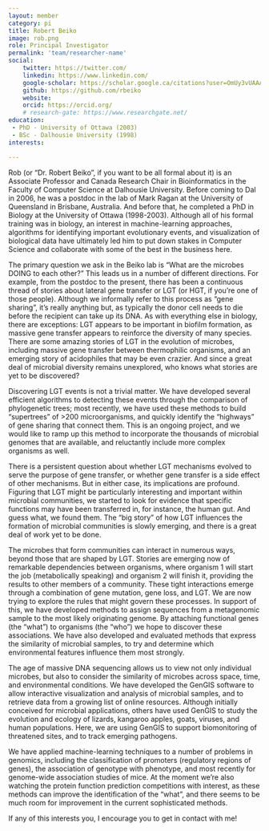 ```yaml
---
layout: member
category: pi
title: Robert Beiko
image: rob.png
role: Principal Investigator
permalink: 'team/researcher-name'
social:
    twitter: https://twitter.com/
    linkedin: https://www.linkedin.com/
    google-scholar: https://scholar.google.ca/citations?user=OmUy3vUAAAAJ&hl=en&oi=ao
    github: https://github.com/rbeiko
    website:
    orcid: https://orcid.org/
    # research-gate: https://www.researchgate.net/
education:
 - PhD - University of Ottawa (2003)
 - BSc - Dalhousie University (1998)
interests:

---
```

Rob (or “Dr. Robert Beiko”, if you want to be all formal about it) is an Associate Professor and Canada Research Chair in Bioinformatics in the Faculty of Computer Science at Dalhousie University. Before coming to Dal in 2006, he was a postdoc in the lab of Mark Ragan at the University of Queensland in Brisbane, Australia. And before that, he completed a PhD in Biology at the University of Ottawa (1998-2003). Although all of his formal training was in biology, an interest in machine-learning approaches, algorithms for identifying important evolutionary events, and visualization of biological data have ultimately led him to put down stakes in Computer Science and collaborate with some of the best in the business here.

The primary question we ask in the Beiko lab is “What are the microbes DOING to each other?” This leads us in a number of different directions. For example, from the postdoc to the present, there has been a continuous thread of stories about lateral gene transfer or LGT (or HGT, if you’re one of those people). Although we informally refer to this process as “gene sharing”, it’s really anything but, as typically the donor cell needs to die before the recipient can take up its DNA. As with everything else in biology, there are exceptions: LGT appears to be important in biofilm formation, as massive gene transfer appears to reinforce the diversity of many species. There are some amazing stories of LGT in the evolution of microbes, including massive gene transfer between thermophilic organisms, and an emerging story of acidophiles that may be even crazier. And since a great deal of microbial diversity remains unexplored, who knows what stories are yet to be discovered?

Discovering LGT events is not a trivial matter. We have developed several efficient algorithms to detecting these events through the comparison of phylogenetic trees; most recently, we have used these methods to build “supertrees” of >200 microorganisms, and quickly identify the “highways” of gene sharing that connect them. This is an ongoing project, and we would like to ramp up this method to incorporate the thousands of microbial genomes that are available, and reluctantly include more complex organisms as well.

There is a persistent question about whether LGT mechanisms evolved to serve the purpose of gene transfer, or whether gene transfer is a side effect of other mechanisms. But in either case, its implications are profound. Figuring that LGT might be particularly interesting and important within microbial communities, we started to look for evidence that specific functions may have been transferred in, for instance, the human gut. And guess what, we found them. The “big story” of how LGT influences the formation of microbial communities is slowly emerging, and there is a great deal of work yet to be done.

The microbes that form communities can interact in numerous ways, beyond those that are shaped by LGT. Stories are emerging now of remarkable dependencies between organisms, where organism 1 will start the job (metabolically speaking) and organism 2 will finish it, providing the results to other members of a community. These tight interactions emerge through a combination of gene mutation, gene loss, and LGT. We are now trying to explore the rules that might govern these processes. In support of this, we have developed methods to assign sequences from a metagenomic sample to the most likely originating genome. By attaching functional genes (the “what”) to organisms (the “who”) we hope to discover these associations. We have also developed and evaluated methods that express the similarity of microbial samples, to try and determine which environmental features influence them most strongly.

The age of massive DNA sequencing allows us to view not only individual microbes, but also to consider the similarity of microbes across space, time, and environmental conditions. We have developed the GenGIS software to allow interactive visualization and analysis of microbial samples, and to retrieve data from a growing list of online resources. Although initially conceived for microbial applications, others have used GenGIS to study the evolution and ecology of lizards, kangaroo apples, goats, viruses, and human populations. Here, we are using GenGIS to support biomonitoring of threatened sites, and to track emerging pathogens.

We have applied machine-learning techniques to a number of problems in genomics, including the classification of promoters (regulatory regions of genes), the association of genotype with phenotype, and most recently for genome-wide association studies of mice. At the moment we’re also watching the protein function prediction competitions with interest, as these methods can improve the identification of the “what”, and there seems to be much room for improvement in the current sophisticated methods.

If any of this interests you, I encourage you to get in contact with me!
